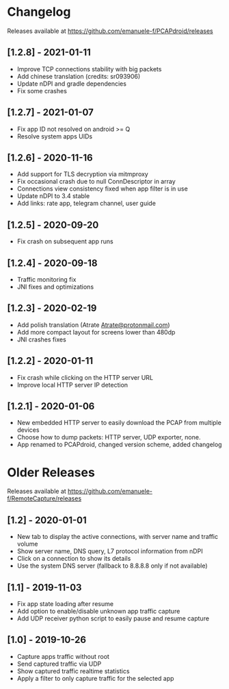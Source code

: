 # Changelog

Releases available at https://github.com/emanuele-f/PCAPdroid/releases

## [1.2.8] - 2021-01-11
- Improve TCP connections stability with big packets
- Add chinese translation (credits: sr093906)
- Update nDPI and gradle dependencies
- Fix some crashes

## [1.2.7] - 2021-01-07
- Fix app ID not resolved on android >= Q
- Resolve system apps UIDs

## [1.2.6] - 2020-11-16
- Add support for TLS decryption via mitmproxy
- Fix occasional crash due to null ConnDescriptor in array
- Connections view consistency fixed when app filter is in use
- Update nDPI to 3.4 stable
- Add links: rate app, telegram channel, user guide

## [1.2.5] - 2020-09-20
- Fix crash on subsequent app runs

## [1.2.4] - 2020-09-18
- Traffic monitoring fix
- JNI fixes and optimizations

## [1.2.3] - 2020-02-19
- Add polish translation (Atrate <Atrate@protonmail.com>)
- Add more compact layout for screens lower than 480dp
- JNI crashes fixes

## [1.2.2] - 2020-01-11
- Fix crash while clicking on the HTTP server URL
- Improve local HTTP server IP detection

## [1.2.1] - 2020-01-06
- New embedded HTTP server to easily download the PCAP from multiple devices
- Choose how to dump packets: HTTP server, UDP exporter, none.
- App renamed to PCAPdroid, changed version scheme, added changelog

# Older Releases

Releases available at https://github.com/emanuele-f/RemoteCapture/releases

## [1.2] - 2020-01-01
- New tab to display the active connections, with server name and traffic volume
- Show server name, DNS query, L7 protocol information from nDPI
- Click on a connection to show its details
- Use the system DNS server (fallback to 8.8.8.8 only if not available)

## [1.1] - 2019-11-03
- Fix app state loading after resume
- Add option to enable/disable unknown app traffic capture
- Add UDP receiver python script to easily pause and resume capture

## [1.0] - 2019-10-26
- Capture apps traffic without root
- Send captured traffic via UDP
- Show captured traffic realtime statistics
- Apply a filter to only capture traffic for the selected app
